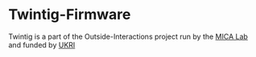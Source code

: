 # Twintig-Firmware

Twintig is a part of the Outside-Interactions project run by the [MICA Lab](https://micalab.org/) and funded by [UKRI](https://www.ukri.org/)

